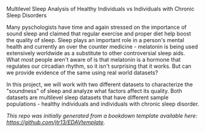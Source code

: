 Multilevel Sleep Analysis of Healthy Individuals vs Individuals with Chronic Sleep Disorders

Many pyschologists have time and again stressed on the importance of sound sleep and claimed that regular exercise and proper diet help boost the quality of sleep. Sleep plays an important role in a person's mental health and currently an over the counter medicine - melatonin is being used extensively worldwide as a substitute to other controversial sleep aids. What most people aren't aware of is that melatonin is a hormone that regulates our circadian rhythm, so it isn't surprising that it works. But can we provide evidence of the same using real world datasets? 

In this project, we will work with two different datasets to characterize the "soundness" of sleep and analyze what factors affect its quality. Both datasets are multilevel sleep datasets that have different sample populations - healthy individuals and individuals with chronic sleep disorder.

*This repo was initially generated from a bookdown template available here: https://github.com/jtr13/EDAVtemplate.*	
